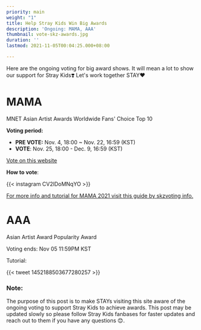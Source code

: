 ```yaml
---
priority: main
weight: "1"
title: Help Stray Kids Win Big Awards
description: 'Ongoing: MAMA, AAA'
thumbnail: vote-skz-awards.jpg
duration: ''
lastmod: 2021-11-05T00:04:25.000+08:00

---
```

Here are the ongoing voting for big award shows. It will mean a lot to show our support for Stray Kids❣️ Let's work together STAY❤️

# MAMA

MNET Asian Artist Awards Worldwide Fans' Choice Top 10

**Voting period:**

* **PRE VOTE:** Nov. 4, 18:00 \~ Nov. 22, 16:59 (KST)
* **VOTE**: Nov. 25, 18:00 - Dec. 9, 16:59 (KST)

[Vote on this website](https://mama.mwave.me/en/main)

**How to vote**:

{{< instagram CV2lDoMNqYO >}}

[For more info and tutorial for MAMA 2021 visit this guide by skzvoting info.](https://www.instagram.com/skzvotinginfo/guide/mama-guide/18009482917358574/?utm_medium=copy_link)

# AAA

Asian Artist Award  Popularity Award

Voting ends: Nov 05 11:59PM KST

Tutorial:

{{< tweet 1452188503677280257 >}}

### Note:

The purpose of this post is to make STAYs visiting this site aware of the ongoing voting to support Stray Kids to achieve awards. This post may be updated slowly so please follow Stray Kids fanbases for faster updates and reach out to them if you have any questions 😊.